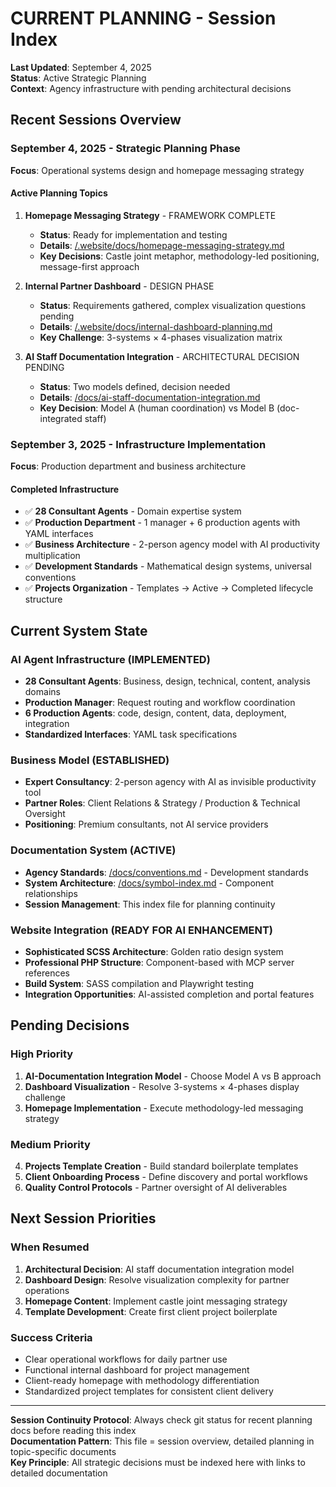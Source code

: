 # CURRENT PLANNING - Session Index

**Last Updated**: September 4, 2025  
**Status**: Active Strategic Planning  
**Context**: Agency infrastructure with pending architectural decisions

## Recent Sessions Overview

### September 4, 2025 - Strategic Planning Phase
**Focus**: Operational systems design and homepage messaging strategy

#### Active Planning Topics
1. **Homepage Messaging Strategy** - FRAMEWORK COMPLETE
   - **Status**: Ready for implementation and testing
   - **Details**: [/.website/docs/homepage-messaging-strategy.md](/.website/docs/homepage-messaging-strategy.md)
   - **Key Decisions**: Castle joint metaphor, methodology-led positioning, message-first approach

2. **Internal Partner Dashboard** - DESIGN PHASE
   - **Status**: Requirements gathered, complex visualization questions pending
   - **Details**: [/.website/docs/internal-dashboard-planning.md](/.website/docs/internal-dashboard-planning.md)
   - **Key Challenge**: 3-systems × 4-phases visualization matrix

3. **AI Staff Documentation Integration** - ARCHITECTURAL DECISION PENDING
   - **Status**: Two models defined, decision needed
   - **Details**: [/docs/ai-staff-documentation-integration.md](/docs/ai-staff-documentation-integration.md)
   - **Key Decision**: Model A (human coordination) vs Model B (doc-integrated staff)

### September 3, 2025 - Infrastructure Implementation
**Focus**: Production department and business architecture

#### Completed Infrastructure
- ✅ **28 Consultant Agents** - Domain expertise system
- ✅ **Production Department** - 1 manager + 6 production agents with YAML interfaces
- ✅ **Business Architecture** - 2-person agency model with AI productivity multiplication
- ✅ **Development Standards** - Mathematical design systems, universal conventions
- ✅ **Projects Organization** - Templates → Active → Completed lifecycle structure

## Current System State

### AI Agent Infrastructure (IMPLEMENTED)
- **28 Consultant Agents**: Business, design, technical, content, analysis domains
- **Production Manager**: Request routing and workflow coordination  
- **6 Production Agents**: code, design, content, data, deployment, integration
- **Standardized Interfaces**: YAML task specifications

### Business Model (ESTABLISHED)
- **Expert Consultancy**: 2-person agency with AI as invisible productivity tool
- **Partner Roles**: Client Relations & Strategy / Production & Technical Oversight
- **Positioning**: Premium consultants, not AI service providers

### Documentation System (ACTIVE)
- **Agency Standards**: [/docs/conventions.md](/docs/conventions.md) - Development standards
- **System Architecture**: [/docs/symbol-index.md](/docs/symbol-index.md) - Component relationships
- **Session Management**: This index file for planning continuity

### Website Integration (READY FOR AI ENHANCEMENT)
- **Sophisticated SCSS Architecture**: Golden ratio design system
- **Professional PHP Structure**: Component-based with MCP server references
- **Build System**: SASS compilation and Playwright testing
- **Integration Opportunities**: AI-assisted completion and portal features

## Pending Decisions

### High Priority
1. **AI-Documentation Integration Model** - Choose Model A vs B approach
2. **Dashboard Visualization** - Resolve 3-systems × 4-phases display challenge  
3. **Homepage Implementation** - Execute methodology-led messaging strategy

### Medium Priority
4. **Projects Template Creation** - Build standard boilerplate templates
5. **Client Onboarding Process** - Define discovery and portal workflows
6. **Quality Control Protocols** - Partner oversight of AI deliverables

## Next Session Priorities

### When Resumed
1. **Architectural Decision**: AI staff documentation integration model
2. **Dashboard Design**: Resolve visualization complexity for partner operations
3. **Homepage Content**: Implement castle joint messaging strategy
4. **Template Development**: Create first client project boilerplate

### Success Criteria
- Clear operational workflows for daily partner use
- Functional internal dashboard for project management
- Client-ready homepage with methodology differentiation
- Standardized project templates for consistent client delivery

---

**Session Continuity Protocol**: Always check git status for recent planning docs before reading this index  
**Documentation Pattern**: This file = session overview, detailed planning in topic-specific documents  
**Key Principle**: All strategic decisions must be indexed here with links to detailed documentation